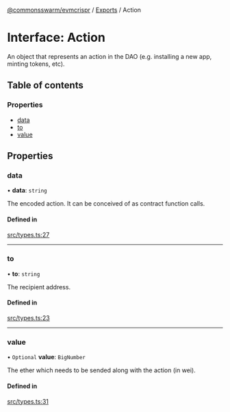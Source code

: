 [@commonsswarm/evmcrispr](../README.md) / [Exports](../modules.md) / Action

# Interface: Action

An object that represents an action in the DAO (e.g. installing a new app, minting tokens, etc).

## Table of contents

### Properties

- [data](Action.md#data)
- [to](Action.md#to)
- [value](Action.md#value)

## Properties

### data

• **data**: `string`

The encoded action. It can be conceived of as contract function calls.

#### Defined in

[src/types.ts:27](https://github.com/CommonsSwarm/EVMcrispr/blob/652215b/src/types.ts#L27)

___

### to

• **to**: `string`

The recipient address.

#### Defined in

[src/types.ts:23](https://github.com/CommonsSwarm/EVMcrispr/blob/652215b/src/types.ts#L23)

___

### value

• `Optional` **value**: `BigNumber`

The ether which needs to be sended along with the action (in wei).

#### Defined in

[src/types.ts:31](https://github.com/CommonsSwarm/EVMcrispr/blob/652215b/src/types.ts#L31)
